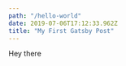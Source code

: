 ```yaml
---
path: "/hello-world"
date: 2019-07-06T17:12:33.962Z
title: "My First Gatsby Post"
---
```


Hey there
